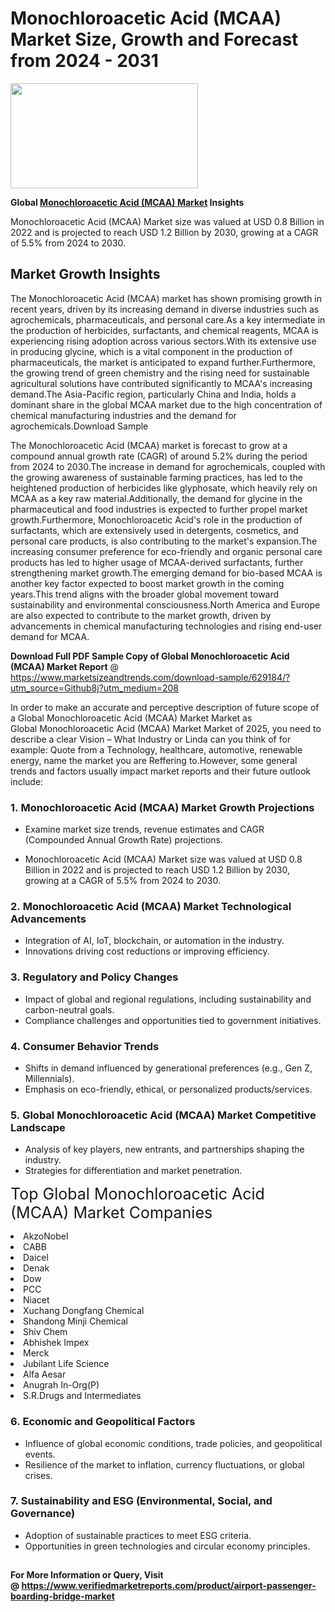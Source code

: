 <H1>Monochloroacetic Acid (MCAA) Market Size, Growth and Forecast from 2024 - 2031</H1><img class="aligncenter size-medium wp-image-584254" src="https://thirdeyenews.in/wp-content/uploads/2024/09/Global-Market-Research-300x168.jpeg" alt="" width="300" height="168" /><p><strong>Global&nbsp;<a href="https://www.marketsizeandtrends.com/download-sample/629184/?utm_source=Github8j?utm_medium=208">Monochloroacetic Acid (MCAA) Market</a> Insights</strong></p><p>Monochloroacetic Acid (MCAA) Market size was valued at USD 0.8 Billion in 2022 and is projected to reach USD 1.2 Billion by 2030, growing at a CAGR of 5.5% from 2024 to 2030.</p><p><h2>Market Growth Insights</h2> <p>The Monochloroacetic Acid (MCAA) market has shown promising growth in recent years, driven by its increasing demand in diverse industries such as agrochemicals, pharmaceuticals, and personal care.As a key intermediate in the production of herbicides, surfactants, and chemical reagents, MCAA is experiencing rising adoption across various sectors.With its extensive use in producing glycine, which is a vital component in the production of pharmaceuticals, the market is anticipated to expand further.Furthermore, the growing trend of green chemistry and the rising need for sustainable agricultural solutions have contributed significantly to MCAA's increasing demand.The Asia-Pacific region, particularly China and India, holds a dominant share in the global MCAA market due to the high concentration of chemical manufacturing industries and the demand for agrochemicals.Download Sample</p> <p>The Monochloroacetic Acid (MCAA) market is forecast to grow at a compound annual growth rate (CAGR) of around 5.2% during the period from 2024 to 2030.The increase in demand for agrochemicals, coupled with the growing awareness of sustainable farming practices, has led to the heightened production of herbicides like glyphosate, which heavily rely on MCAA as a key raw material.Additionally, the demand for glycine in the pharmaceutical and food industries is expected to further propel market growth.Furthermore, Monochloroacetic Acid's role in the production of surfactants, which are extensively used in detergents, cosmetics, and personal care products, is also contributing to the market's expansion.The increasing consumer preference for eco-friendly and organic personal care products has led to higher usage of MCAA-derived surfactants, further strengthening market growth.The emerging demand for bio-based MCAA is another key factor expected to boost market growth in the coming years.This trend aligns with the broader global movement toward sustainability and environmental consciousness.North America and Europe are also expected to contribute to the market growth, driven by advancements in chemical manufacturing technologies and rising end-user demand for MCAA.</p><p><span class=""><strong>Download Full PDF Sample Copy of Global Monochloroacetic Acid (MCAA) Market Report</strong> @ <a href="https://www.marketsizeandtrends.com/download-sample/629184/?utm_source=Github8j?utm_medium=208" target="_blank">https://www.marketsizeandtrends.com/download-sample/629184/?utm_source=Github8j?utm_medium=208</a></span></p><p>In order to make an accurate and perceptive description of future scope of a Global&nbsp;Monochloroacetic Acid (MCAA) Market Market as Global&nbsp;Monochloroacetic Acid (MCAA) Market Market of 2025, you need to describe a clear Vision &ndash; What Industry or Linda can you think of for example: Quote from a Technology, healthcare, automotive, renewable energy, name the market you are Reffering to.However, some general trends and factors usually impact market reports and their future outlook include:</p><h3>1.&nbsp;<strong>Monochloroacetic Acid (MCAA) Market Growth Projections</strong></h3><ul><li>Examine market size trends, revenue estimates and CAGR (Compounded Annual Growth Rate) projections.</li><li><p>Monochloroacetic Acid (MCAA) Market size was valued at USD 0.8 Billion in 2022 and is projected to reach USD 1.2 Billion by 2030, growing at a CAGR of 5.5% from 2024 to 2030.</p></li></ul><h3>2.&nbsp;<strong>Monochloroacetic Acid (MCAA) Market Technological Advancements</strong></h3><ul><li>Integration of AI, IoT, blockchain, or automation in the industry.</li><li>Innovations driving cost reductions or improving efficiency.</li></ul><h3>3.&nbsp;<strong>Regulatory and Policy Changes</strong></h3><ul><li>Impact of global and regional regulations, including sustainability and carbon-neutral goals.</li><li>Compliance challenges and opportunities tied to government initiatives.</li></ul><h3>4.&nbsp;<strong>Consumer Behavior Trends</strong></h3><ul><li>Shifts in demand influenced by generational preferences (e.g., Gen Z, Millennials).</li><li>Emphasis on eco-friendly, ethical, or personalized products/services.</li></ul><h3>5.&nbsp;<strong>Global Monochloroacetic Acid (MCAA) Market Competitive Landscape</strong></h3><ul><li>Analysis of key players, new entrants, and partnerships shaping the industry.</li><li>Strategies for differentiation and market penetration.</li></ul><p data-pm-slice="1 1 []"><span style="color: inherit; font-family: inherit; font-size: 25px;">Top Global Monochloroacetic Acid (MCAA) Market Companies</span></p><div class="" data-test-id=""><p><li>AkzoNobel</li><li> CABB</li><li> Daicel</li><li> Denak</li><li> Dow</li><li> PCC</li><li> Niacet</li><li> Xuchang Dongfang Chemical</li><li> Shandong Minji Chemical</li><li> Shiv Chem</li><li> Abhishek Impex</li><li> Merck</li><li> Jubilant Life Science</li><li> Alfa Aesar</li><li> Anugrah In-Org(P)</li><li> S.R.Drugs and Intermediates</li></p></div><h3>6.&nbsp;<strong>Economic and Geopolitical Factors</strong></h3><ul><li>Influence of global economic conditions, trade policies, and geopolitical events.</li><li>Resilience of the market to inflation, currency fluctuations, or global crises.</li></ul><h3>7.&nbsp;<strong>Sustainability and ESG (Environmental, Social, and Governance)</strong></h3><ul><li>Adoption of sustainable practices to meet ESG criteria.</li><li>Opportunities in green technologies and circular economy principles.</li></ul><h2><strong style="font-size: 14px;">For More Information or Query, Visit @&nbsp;</strong><a style="background-color: #ffffff; font-size: 14px;" href="https://www.marketsizeandtrends.com/report/monochloroacetic-acid-mcaa-market/" target="_blank">https://www.verifiedmarketreports.com/product/airport-passenger-boarding-bridge-market</a></h2>